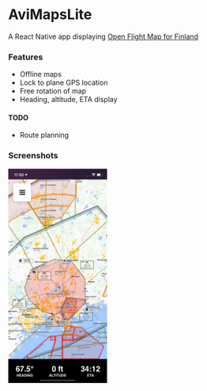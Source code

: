 # AviMapsLite

A React Native app displaying [Open Flight Map for Finland](https://www.openflightmaps.org/ef-finland/?airac=2010&language=local)

### Features

- Offline maps
- Lock to plane GPS location
- Free rotation of map
- Heading, altitude, ETA display

#### TODO

- Route planning

### Screenshots

<img src="screenshot.png" width="200">
